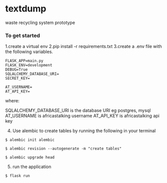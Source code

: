# textdump
waste recycling system prototype

### To get started
1.create a virtual env
2.pip install -r requirements.txt
3.create a .env file with the following variables. 
```
FLASK_APP=main.py
FLASK_ENV=development
DEBUG=True
SQLALCHEMY_DATABASE_URI=
SECRET_KEY=

AT_USERNAME=
AT_API_KEY=
```
where:

SQLALCHEMY_DATABASE_URI is the database URI eg postgres, mysql
AT_USERNAME  is africastalking username
AT_API_KEY is africastalking api key

4. Use alembic to create tables by running the following in your terminal
```
$ alembic init alembic

$ alembic revision --autogenerate -m "create tables"

$ alembic upgrade head

```

5. run the application

```
$ flask run
```

